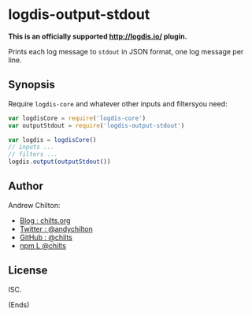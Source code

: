 # logdis-output-stdout #

**This is an officially supported http://logdis.io/ plugin.**

Prints each log message to `stdout` in JSON format, one log message per line.

## Synopsis ##

Require `logdis-core` and whatever other inputs and filtersyou need:

```js
var logdisCore = require('logdis-core')
var outputStdout = require('logdis-output-stdout')

var logdis = logdisCore()
// inputs ...
// filters ...
logdis.output(outputStdout())
```

## Author ##

Andrew Chilton:

* [Blog    : chilts.org](https://chilts.org/)
* [Twitter : @andychilton](https://twitter.com/andychilton)
* [GitHub  : @chilts](https://github.com/chilts)
* [npm     L @chilts](https://www.npmjs.com/~chilts)

## License ##

ISC.

(Ends)
